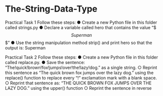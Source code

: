# The-String-Data-Type

Practical Task 1
Follow these steps:
● Create a new Python file in this folder called strings.py
● Declare a variable called hero that contains the value “$$$Superman$$$”
● Use the string manipulation method strip() and print hero so that the
output is: Superman

Practical Task 2
Follow these steps:
● Create a new Python file in this folder called replace.py.
● Save the sentence: “The!quick!brown!fox!jumps!over!the!lazy!dog.” as a
single string.
○ Reprint this sentence as “The quick brown fox jumps over the lazy
dog.” using the replace() function to replace every “!” exclamation
mark with a blank space.
○ Reprint that sentence as: “THE QUICK BROWN FOX JUMPS OVER
THE LAZY DOG.” using the upper() function
○ Reprint the sentence in reverse
